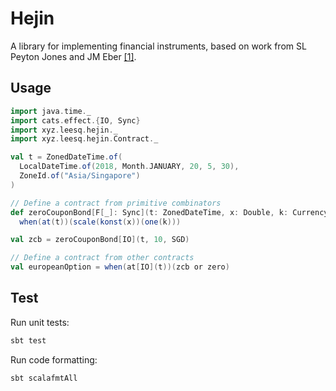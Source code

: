 # Hejin

A library for implementing financial instruments, based on work from SL Peyton Jones and JM Eber [[1]](https://www.microsoft.com/en-us/research/publication/composing-contracts-an-adventure-in-financial-engineering/).

## Usage

```scala
import java.time._
import cats.effect.{IO, Sync}
import xyz.leesq.hejin._
import xyz.leesq.hejin.Contract._

val t = ZonedDateTime.of(
  LocalDateTime.of(2018, Month.JANUARY, 20, 5, 30), 
  ZoneId.of("Asia/Singapore")
)

// Define a contract from primitive combinators
def zeroCouponBond[F[_]: Sync](t: ZonedDateTime, x: Double, k: Currency): Contract =
  when(at(t))(scale(konst(x))(one(k)))

val zcb = zeroCouponBond[IO](t, 10, SGD)

// Define a contract from other contracts
val europeanOption = when(at[IO](t))(zcb or zero)
```

## Test

Run unit tests:

```bash
sbt test
```

Run code formatting:
```bash
sbt scalafmtAll
```

